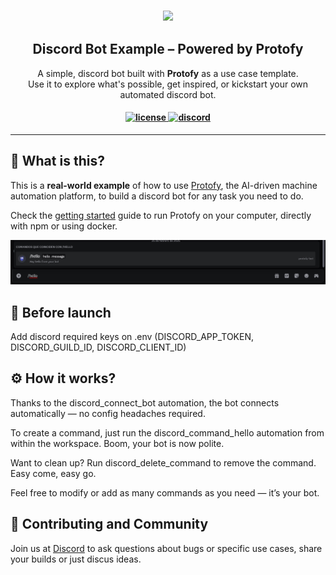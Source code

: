 <h3 align="center"> 
  <img height="50" src="https://raw.githubusercontent.com/Protofy-xyz/Protofy/assets/logo-protofy.png">
</h3>

<h2 align="center">Discord Bot Example – Powered by Protofy</h2>

<p align="center">
A simple, discord bot built with <strong>Protofy</strong> as a use case template.<br>
Use it to explore what's possible, get inspired, or kickstart your own automated discord bot.
</p>

<h4 align="center">
  <a href="https://opensource.org/licenses/mit">
    <img src="https://img.shields.io/badge/license-MIT-blue.svg?style=flat" alt="license" style="height: 20px;">
  </a>
  <a href="https://discord.gg/VpeZxMFfYW">
    <img src="https://img.shields.io/badge/discord-7289da.svg?style=flat&logo=discord" alt="discord" style="height: 20px;">
  </a>
</h4>

---

## 🧠 What is this?

This is a **real-world example** of how to use [Protofy](https://github.com/protofy-xyz/protofy), the AI-driven machine automation platform, to build a discord bot for any task you need to do.

Check the [getting started](https://github.com/Protofy-xyz/Protofy/blob/main/docs/getting-started.md) guide to run Protofy on your computer, directly with npm or using docker.

![discord-command](https://github.com/Protofy-xyz/discord-bot/blob/main/data/public/discord-command.png?raw=true)

## 🫡 Before launch

Add discord required keys on .env (DISCORD_APP_TOKEN, DISCORD_GUILD_ID, DISCORD_CLIENT_ID)

## ⚙️ How it works?

Thanks to the discord_connect_bot automation, the bot connects automatically — no config headaches required.

To create a command, just run the discord_command_hello automation from within the workspace. Boom, your bot is now polite.

Want to clean up? Run discord_delete_command to remove the command. Easy come, easy go.

Feel free to modify or add as many commands as you need — it’s your bot.

## 🙌 Contributing and Community
Join us at [Discord]("https://discord.gg/VpeZxMFfYW") to ask questions about bugs or specific use cases, share your builds or just discus ideas.
